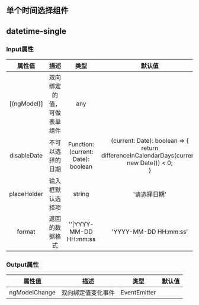 ## 单个时间选择组件

## datetime-single

### Input属性

| 属性值 | 描述 | 类型 | 默认值 |
| :----: | :----:| :----: | :----:  |
| [(ngModel)] | 双向绑定的值，可做表单组件 | any |  | 
| disableDate | 不可以选择的日期 | Function:(current: Date): boolean | (current: Date): boolean => {<br>  return differenceInCalendarDays(current, new Date()) < 0;<br>} | 
| placeHolder | 输入框默认选择项 | string | '请选择日期' | 
| format | 返回的数据格式 | ''&#124;YYYY-MM-DD HH:mm:ss | 'YYYY-MM-DD HH:mm:ss' | 


### Output属性

| 属性值 | 描述 | 类型 | 默认值 |
| :----: | :----:| :----: | :----:  |
| ngModelChange | 双向绑定值变化事件 | EventEmitter<any> |  | 



